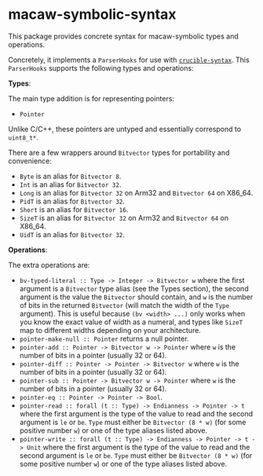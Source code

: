 # macaw-symbolic-syntax

This package provides concrete syntax for macaw-symbolic types and operations.

Concretely, it implements a `ParserHooks` for use with [`crucible-syntax`][syn].
This `ParserHooks` supports the following types and operations:

**Types**:

The main type addition is for representing pointers:

- `Pointer`

Unlike C/C++, these pointers are untyped and essentially correspond to `uint8_t*`.

There are a few wrappers around `Bitvector` types for portability and convenience:

- `Byte` is an alias for `Bitvector 8`.
- `Int` is an alias for `Bitvector 32`.
- `Long` is an alias for `Bitvector 32` on Arm32 and `Bitvector 64` on X86_64.
- `PidT` is an alias for `Bitvector 32`.
- `Short` is an alias for `Bitvector 16`.
- `SizeT` is an alias for `Bitvector 32` on Arm32 and `Bitvector 64` on X86_64.
- `UidT` is an alias for `Bitvector 32`.

**Operations**:

The extra operations are:

- `bv-typed-literal :: Type -> Integer -> Bitvector w` where the first argument is a `Bitvector` type alias (see the Types section), the second argument is the value the `Bitvector` should contain, and `w` is the number of bits in the returned `Bitvector` (will match the width of the `Type` argument). This is useful because `(bv <width> ...)` only works when you know the exact value of width as a numeral, and types like `SizeT` map to different widths depending on your architecture.
- `pointer-make-null :: Pointer` returns a null pointer.
- `pointer-add :: Pointer -> Bitvector w -> Pointer` where `w` is the number of bits in a pointer (usually 32 or 64).
- `pointer-diff :: Pointer -> Pointer -> Bitvector w` where `w` is the number of bits in a pointer (usually 32 or 64).
- `pointer-sub :: Pointer -> Bitvector w -> Pointer` where `w` is the number of bits in a pointer (usually 32 or 64).
- `pointer-eq :: Pointer -> Pointer -> Bool`.
- `pointer-read :: forall (t :: Type) -> Endianness -> Pointer -> t` where the first argument is the type of the value to read and the second argument is `le` or `be`. `Type` must either be `Bitvector (8 * w)` (for some positive number `w`) or one of the type aliases listed above.
- `pointer-write :: forall (t :: Type) -> Endianness -> Pointer -> t -> Unit` where the first argument is the type of the value to read and the second argument is `le` or `be`. `Type` must either be `Bitvector (8 * w)` (for some positive number `w`) or one of the type aliases listed above.

[syn]: https://github.com/GaloisInc/crucible/tree/master/crucible-syntax
